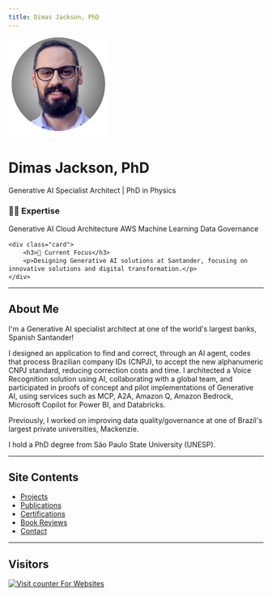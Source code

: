 ```yaml
---
title: Dimas Jackson, PhD
---
```


<div class="profile-section">
    <img src="images/foto-perfil2.png" alt="Dimas Jackson" width="200" height="200" class="profile-image" />
    <h1>Dimas Jackson, PhD</h1>
    <p class="subtitle">Generative AI Specialist Architect | PhD in Physics</p>
</div>

<div class="card-grid">
    <div class="card">
        <h3>👨‍💻 Expertise</h3>
        <div class="skills-container">
            <span class="skill-tag">Generative AI</span>
            <span class="skill-tag">Cloud Architecture</span>
            <span class="skill-tag">AWS</span>
            <span class="skill-tag">Machine Learning</span>
            <span class="skill-tag">Data Governance</span>
        </div>
    </div>
    
    <div class="card">
        <h3>🎯 Current Focus</h3>
        <p>Designing Generative AI solutions at Santander, focusing on innovative solutions and digital transformation.</p>
    </div>
</div>

---

## About Me

I'm a Generative AI specialist architect at one of the world's largest banks, Spanish Santander!

I designed an application to find and correct, through an AI agent, codes that process Brazilian company IDs (CNPJ), to accept the new alphanumeric CNPJ standard, reducing correction costs and time. I architected a Voice Recognition solution using AI, collaborating with a global team, and participated in proofs of concept and pilot implementations of Generative AI, using services such as MCP, A2A, Amazon Q, Amazon Bedrock, Microsoft Copilot for Power BI, and Databricks.

Previously, I worked on improving data quality/governance at one of Brazil's largest private universities, Mackenzie.

I hold a PhD degree from São Paulo State University (UNESP).

---

## Site Contents

- [Projects](./projetos.md)
- [Publications](./publicacoes.md)
- [Certifications](./certificacoes.md)
- [Book Reviews](./resenhas_livros.md)
- [Contact](./contato.md)

---

## Visitors

<div align="left">
<!-- hitwebcounter Code START -->
<a href="https://www.hitwebcounter.com" target="_blank">
<img src="https://hitwebcounter.com/counter/counter.php?page=18258343&style=0006&nbdigits=5&type=page&initCount=0" title="Counter Widget" Alt="Visit counter For Websites"   border="0" /></a>     
</div>